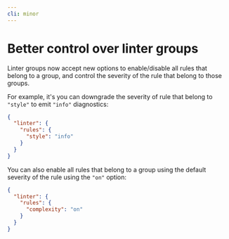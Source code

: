 ```yaml
---
cli: minor
---
```


# Better control over linter groups

Linter groups now accept new options to enable/disable all rules that belong to a group, and control the severity
of the rule that belong to those groups.

For example, it's you can downgrade the severity of rule that belong to `"style"` to emit `"info"` diagnostics:

```json
{
  "linter": {
    "rules": {
      "style": "info"
    }
  }
}
```

You can also enable all rules that belong to a group using the default severity of the rule using the `"on"` option:

```json
{
  "linter": {
    "rules": {
      "complexity": "on"
    }
  }
}
```

